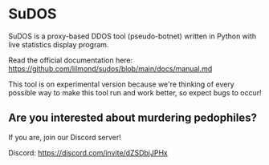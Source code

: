 # SuDOS

SuDOS is a proxy-based DDOS tool (pseudo-botnet) written in Python with live statistics display program.

Read the official documentation here: https://github.com/lilmond/sudos/blob/main/docs/manual.md

This tool is on experimental version because we're thinking of every possible way to make this tool run and work better, so expect bugs to occur!

## Are you interested about murdering pedophiles?
If you are, join our Discord server!

Discord: https://discord.com/invite/dZSDbjJPHx

